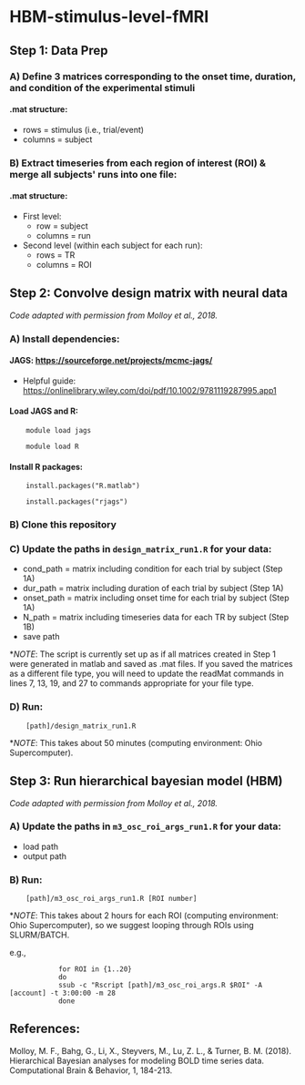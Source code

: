 # HBM-stimulus-level-fMRI

## Step 1: Data Prep

### A) Define 3 matrices corresponding to the onset time, duration, and condition of the experimental stimuli

#### .mat structure:
- rows = stimulus (i.e., trial/event)
- columns = subject

### B) Extract timeseries from each region of interest (ROI) & merge all subjects' runs into one file: 

#### .mat structure:
- First level:
  - row = subject
  - columns = run
- Second level (within each subject for each run):
  - rows = TR
  - columns = ROI

## Step 2: Convolve design matrix with neural data

*Code adapted with permission from Molloy et al., 2018.*

### A) Install dependencies:

#### JAGS: https://sourceforge.net/projects/mcmc-jags/

- Helpful guide: https://onlinelibrary.wiley.com/doi/pdf/10.1002/9781119287995.app1 

#### Load JAGS and R:

        module load jags

        module load R	

#### Install R packages: 

        install.packages("R.matlab")

        install.packages("rjags")

### B) Clone this repository

### C) Update the paths in `design_matrix_run1.R` for your data:

- cond_path = matrix including condition for each trial by subject (Step 1A)
- dur_path = matrix including duration of each trial by subject (Step 1A)
- onset_path = matrix including onset time for each trial by subject (Step 1A)
- N_path = matrix including timeseries data for each TR by subject (Step 1B) 
- save path

**NOTE*: The script is currently set up as if all matrices created in Step 1 were generated in matlab and saved as .mat files. If you saved the matrices as a different file type, you will need to update the readMat commands in lines 7, 13, 19, and 27 to commands appropriate for your file type.

### D) Run:

        [path]/design_matrix_run1.R

**NOTE*: This takes about 50 minutes (computing environment: Ohio Supercomputer).


## Step 3: Run hierarchical bayesian model (HBM)

*Code adapted with permission from Molloy et al., 2018.*

### A) Update the paths in `m3_osc_roi_args_run1.R` for your data:
- load path
- output path

### B) Run:
        
        [path]/m3_osc_roi_args_run1.R [ROI number]

**NOTE*: This takes about 2 hours for each ROI (computing environment: Ohio Supercomputer), so we suggest looping through ROIs using SLURM/BATCH.

e.g.,

                for ROI in {1..20}
                do
                ssub -c "Rscript [path]/m3_osc_roi_args.R $ROI" -A [account] -t 3:00:00 -m 28
                done

## References:

Molloy, M. F., Bahg, G., Li, X., Steyvers, M., Lu, Z. L., & Turner, B. M. (2018). Hierarchical Bayesian analyses for modeling BOLD time series data. Computational Brain & Behavior, 1, 184-213.
